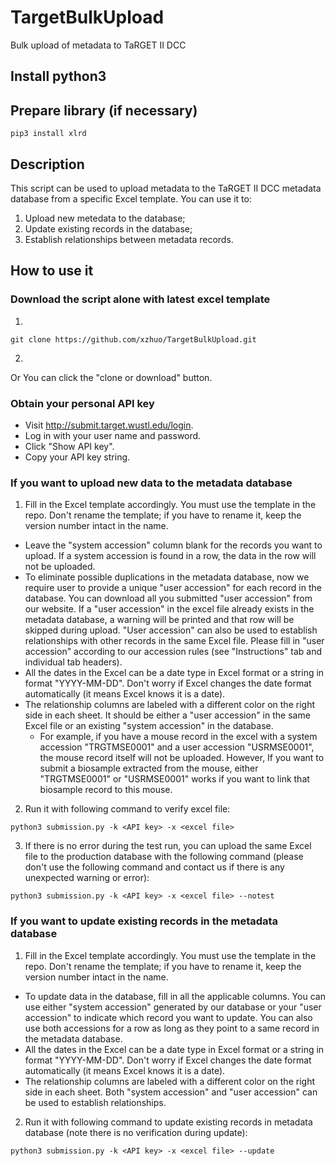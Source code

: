 # TargetBulkUpload
Bulk upload of metadata to TaRGET II DCC

## Install python3

## Prepare library (if necessary)
```
pip3 install xlrd
```

## Description
This script can be used to upload metadata to the TaRGET II DCC metadata database from a specific Excel template. 
You can use it to:
1. Upload new metedata to the database;
2. Update existing records in the database;
3. Establish relationships between metadata records.

## How to use it

### Download the script alone with latest excel template
1. ​
```
git clone https://github.com/xzhuo/TargetBulkUpload.git
```
2. 
Or You can click the "clone or download" button.

### Obtain your personal API key
* Visit http://submit.target.wustl.edu/login.
* Log in with your user name and password.
* Click "Show API key".
* Copy your API key string.

### If you want to upload new data to the metadata database
1. Fill in the Excel template accordingly. You must use the template in the repo. Don't rename the template; if you have to rename it, keep the version number intact in the name.
  * Leave the "system accession" column blank for the records you want to upload. If a system accession is found in a row, the data in the row will not be uploaded. 
  * To eliminate possible duplications in the metadata database, now we require user to provide a unique "user accession" for each record in the database. You can download all you submitted "user accession" from our website. If a "user accession" in the excel file already exists in the metadata database, a warning will be printed and that row will be skipped during upload. "User accession" can also be used to establish relationships with other records in the same Excel file. Please fill in "user accession" according to our accession rules (see "Instructions" tab and individual tab headers).
  * All the dates in the Excel can be a date type in Excel format or a string in format "YYYY-MM-DD". Don't worry if Excel changes the date format automatically (it means Excel knows it is a date).
  * The relationship columns are labeled with a different color on the right side in each sheet. It should be either a "user accession" in the same Excel file or an existing "system accession" in the database.
    * For example, if you have a mouse record in the excel with a system accession "TRGTMSE0001" and a user accession "USRMSE0001", the mouse record itself will not be uploaded. However, If you want to submit a biosample extracted from the mouse, either "TRGTMSE0001" or "USRMSE0001" works if you want to link that biosample record to this mouse.
2. Run it with following command to verify excel file:
```
python3 submission.py -k <API key> -x <excel file>
```
3. If there is no error during the test run, you can upload the same Excel file to the production database with the following command (please don't use the following command and contact us if there is any unexpected warning or error):
```
python3 submission.py -k <API key> -x <excel file> --notest
```
### If you want to update existing records in the metadata database
1. Fill in the Excel template accordingly. You must use the template in the repo. Don't rename the template; if you have to rename it, keep the version number intact in the name.
  * To update data in the database, fill in all the applicable columns. You can use either "system accession" generated by our database or your "user accession" to indicate which record you want to update. You can also use both accessions for a row as long as they point to a same record in the metadata database.
  * All the dates in the Excel can be a date type in Excel format or a string in format "YYYY-MM-DD". Don't worry if Excel changes the date format automatically (it means Excel knows it is a date).
  * The relationship columns are labeled with a different color on the right side in each sheet. Both "system accession" and "user accession" can be used to establish relationships.
2. Run it with following command to update existing records in metadata database (note there is no verification during update):
```
python3 submission.py -k <API key> -x <excel file> --update
```
